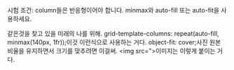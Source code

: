 시험 조건:
column들은 반응형이어야 합니다.
minmax와 auto-fill 또는 auto-fit을 사용하세요.

같은것을 찾고 있을 미래의 나를 위해.
grid-template-columns: repeat(auto-fill, minmax(140px, 1fr));이것 이런식으로 사용하는 거다.
object-fit: cover;사진 원본 비율을 유지하면서 크기를 맞추려면 이걸써. 
<img src=">이미지는 이렇게 붙이는 거다. 
